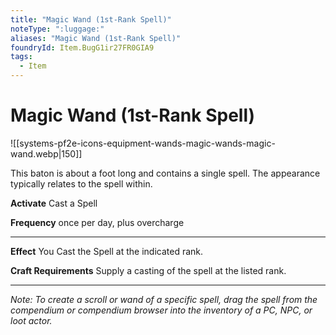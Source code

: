```yaml
---
title: "Magic Wand (1st-Rank Spell)"
noteType: ":luggage:"
aliases: "Magic Wand (1st-Rank Spell)"
foundryId: Item.BugG1ir27FR0GIA9
tags:
  - Item
---
```


# Magic Wand (1st-Rank Spell)
![[systems-pf2e-icons-equipment-wands-magic-wands-magic-wand.webp|150]]

This baton is about a foot long and contains a single spell. The appearance typically relates to the spell within.

**Activate** Cast a Spell

**Frequency** once per day, plus overcharge

* * *

**Effect** You Cast the Spell at the indicated rank.

**Craft Requirements** Supply a casting of the spell at the listed rank.

* * *

_Note: To create a scroll or wand of a specific spell, drag the spell from the compendium or compendium browser into the inventory of a PC, NPC, or loot actor._
